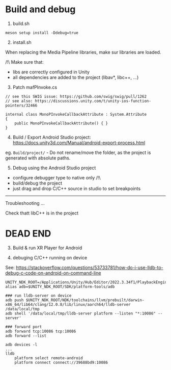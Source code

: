# Build and debug 

1. build.sh

`meson setup install -Ddebug=true`

2. install.sh

When replacing the Media Pipeline libraries, make sur libraries are loaded.

/!\ Make sure that:
- libs are correctly configured in Unity
- all dependencies are added to the project (libav*, libc++, ...) 


3. Patch mafPInvoke.cs

```
// see this SWIG issue: https://github.com/swig/swig/pull/1262
// see also: https://discussions.unity.com/t/unity-ios-function-pointers/32466

internal class MonoPInvokeCallbackAttribute : System.Attribute
{
    public MonoPInvokeCallbackAttribute() { }
}
```

4. Build / Export Android Studio project:  https://docs.unity3d.com/Manual/android-export-process.html

eg. `Build/project/` - Do not rename/move the folder, as the project is generated with absolute paths.


5. Debug using the Android Studio project 

- configure debugger type to native only /!\
- build/debug the project
- just drag and drop C/C++ source in studio to set breakpoints

---

Troubleshooting ...

Check thatt libC++ is in the project















# DEAD END

3. Build & run XR Player for Android 

4. debuging C/C++ running on device

See: https://stackoverflow.com/questions/53733781/how-do-i-use-lldb-to-debug-c-code-on-android-on-command-line


```
UNITY_NDK_ROOT=/Applications/Unity/Hub/Editor/2022.3.34f1/PlaybackEngines/AndroidPlayer
alias adb=$UNITY_NDK_ROOT/SDK/platform-tools/adb

### run lldb-server on device
adb push $UNITY_NDK_ROOT/NDK/toolchains/llvm/prebuilt/darwin-x86_64/lib64/clang/12.0.8/lib/linux/aarch64/lldb-server /data/local/tmp
adb shell '/data/local/tmp/lldb-server platform --listen "*:10086" --server'

### forward port
adb forward tcp:10086 tcp:10086
adb forward --list

adb devices -l
...
lldb 
    platform select remote-android
    platform connect connect://39688bd9:10086
```